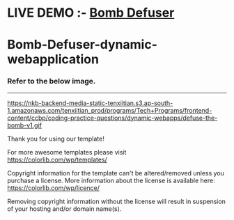 # LIVE DEMO :- <a href="https://bombdefuser1.ccbp.tech/">Bomb Defuser</a>
# Bomb-Defuser-dynamic-webapplication</br>

### Refer to the below image.</br>

-------------------------------------------------------------------------------------------

https://nkb-backend-media-static-tenxiitian.s3.ap-south-1.amazonaws.com/tenxiitian_prod/programs/Tech+Programs/frontend-content/ccbp/coding-practice-questions/dynamic-webapps/defuse-the-bomb-v1.gif</br>

Thank you for using our template!

For more awesome templates please visit https://colorlib.com/wp/templates/

Copyright information for the template can't be altered/removed unless you purchase a license.
More information about the license is available here: https://colorlib.com/wp/licence/

Removing copyright information without the license will result in suspension of your hosting and/or domain name(s).